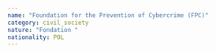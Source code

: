 ```yaml
---
name: "Foundation for the Prevention of Cybercrime (FPC)"
category: civil_society
nature: "Fondation "
nationality: POL
---
```

    